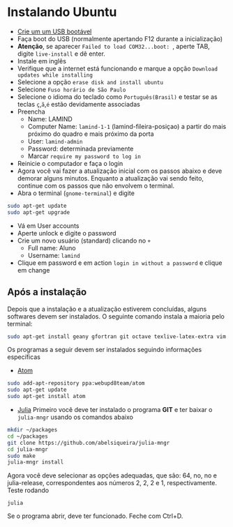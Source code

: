 # Instalando Ubuntu

  - [Crie um um USB bootável](usb.md)
  - Faça boot do USB (normalmente apertando F12 durante a inicialização)
  - **Atenção**, se aparecer `Failed to load COM32...boot: `, aperte TAB, digite
   `live-install` e dê enter.
  - Instale em inglês
  - Verifique que a internet está funcionando e marque a opção `Download updates
   while installing`
  - Selecione a opção `erase disk and install ubuntu`
  - Selecione `Fuso horário de São Paulo`
  - Selecione o idioma do teclado como `Português(Brasil)` e testar se as teclas
   `ç`,`ã`,`é` estão devidamente associadas
  - Preencha
    - Name: LAMIND
    - Computer Name: `lamind-1-1` (lamind-fileira-posiçao) a partir do mais
    próximo do quadro e mais próximo da porta
    - User: `lamind-admin`
    - Password: determinada previamente
    - Marcar `require my password to log in`
  - Reinicie o computador e faça o login
  - Agora você vai fazer a atualização inicial com os passos abaixo
  e deve demorar alguns minutos.
  Enquanto a atualização vai sendo feito, continue com os passos que não
  envolvem o terminal.
  - Abra o terminal (`gnome-terminal`) e digite
````bash
sudo apt-get update
sudo apt-get upgrade
````
  - Vá em User accounts
  - Aperte unlock e digite o password
  - Crie um novo usuário (standard) clicando no `+`
    - Full name: Aluno
    - Username: `lamind`
  - Clique em password e em action `login in without a password` e clique em
  change

## Após a instalação

Depois que a instalação e a atualização estiverem concluídas, alguns
softwares devem ser instalados. O seguinte comando instala a maioria pelo 
terminal:
````bash
sudo apt-get install geany gfortran git octave texlive-latex-extra vim
````
Os programas a seguir devem ser instalados seguindo informações específicas
  - [Atom](https://atom.io)
````bash
sudo add-apt-repository ppa:webupd8team/atom
sudo apt-get update
sudo apt-get install atom
````
  - [Julia](https://julialang.org)
    Primeiro você deve ter instalado o programa **GIT** e ter baixar o
`julia-mngr` usando os comandos abaixo
````bash
mkdir ~/packages
cd ~/packages
git clone https://github.com/abelsiqueira/julia-mngr
cd julia-mngr
sudo make
julia-mngr install
````
Agora você deve selecionar as opções adequadas, que são: 64, no, no e
julia-release, correspondentes aos números 2, 2, 2 e 1, respectivamente.
Teste rodando
````
julia
````
Se o programa abrir, deve ter funcionado. Feche com Ctrl+D.
